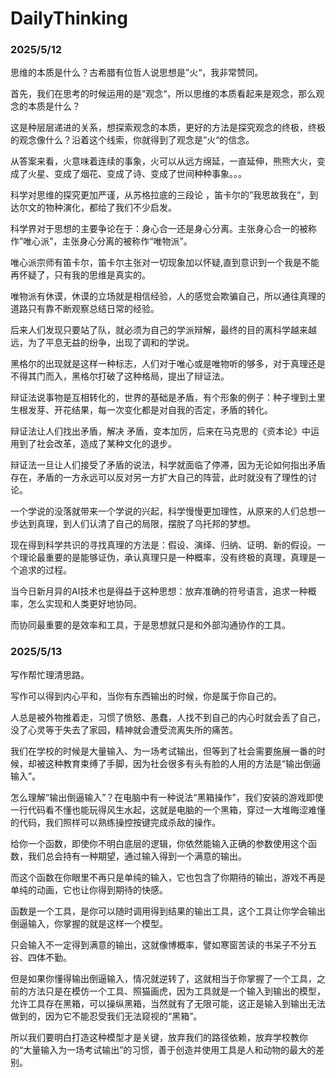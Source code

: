 # DailyThinking
### 2025/5/12

思维的本质是什么？古希腊有位哲人说思想是”火“，我非常赞同。

首先，我们在思考的时候运用的是”观念“，所以思维的本质看起来是观念，那么观念的本质是什么？

这是种层层递进的关系，想探索观念的本质，更好的方法是探究观念的终极，终极的观念像什么？沿着这个线索，你就得到了观念是”火“的信念。

从答案来看，火意味着连续的事象，火可以从远方绵延，一直延伸，熊熊大火，变成了火星、变成了烟花、变成了诗、变成了世间种种事象。。。

科学对思维的探究更加严谨，从苏格拉底的三段论 ，笛卡尔的”我思故我在“，到达尔文的物种演化，都给了我们不少启发。

科学界对于思想的主要争论在于：身心合一还是身心分离。主张身心合一的被称作”唯心派”，主张身心分离的被称作“唯物派”。

唯心派宗师有笛卡尔，笛卡尔主张对一切现象加以怀疑,直到意识到一个我是不能再怀疑了，只有我的思维是真实的。

唯物派有休谟，休谟的立场就是相信经验，人的感觉会欺骗自己，所以通往真理的道路只有靠不断观察总结日常的经验。

后来人们发现只要站了队，就必须为自己的学派辩解，最终的目的离科学越来越远，为了平息无益的纷争，出现了调和的学说。

黑格尔的出现就是这样一种标志，人们对于唯心或是唯物听的够多，对于真理还是不得其门而入，黑格尔打破了这种格局，提出了辩证法。

辩证法说事物是互相转化的，世界的基础是矛盾，有个形象的例子：种子埋到土里生根发芽、开花结果，每一次变化都是对自我的否定，矛盾的转化。

辩证法让人们找出矛盾，解决 矛盾，变本加厉，后来在马克思的《资本论》中运用到了社会改革，造成了某种文化的退步。

辩证法一旦让人们接受了矛盾的说法，科学就面临了停滞，因为无论如何指出矛盾存在，矛盾的一方永远可以反对另一方扩大自己的阵营，此时就没有了理性的讨论。

一个学说的没落就带来一个学说的兴起，科学慢慢更加理性，从原来的人们总想一步达到真理，到人们认清了自己的局限，摆脱了乌托邦的梦想。

现在得到科学共识的寻找真理的方法是：假设、演绎、归纳、证明、新的假设。一个理论最重要的是能够证伪，承认真理只是一种概率，没有终极的真理，真理是一个追求的过程。

当今日新月异的AI技术也是得益于这种思想：放弃准确的符号语言，追求一种概率，怎么实现和人类更好地协同。

而协同最重要的是效率和工具，于是思想就只是和外部沟通协作的工具。





### 2025/5/13

写作帮忙理清思路。

写作可以得到内心平和，当你有东西输出的时候，你是属于你自己的。

人总是被外物推着走，习惯了愤怒、愚蠢，人找不到自己的内心时就会丢了自己，没了心灵等于失去了家园，精神就会遭受流离失所的痛苦。

我们在学校的时候是大量输入、为一场考试输出，但等到了社会需要施展一番的时候，却被这种教育束缚了手脚，因为社会很多有头有脸的人用的方法是“输出倒逼输入”。

怎么理解“输出倒逼输入”？在电脑中有一种说法“黑箱操作”，我们安装的游戏即使一行代码看不懂也能玩得风生水起，这就是电脑的一个黑箱，穿过一大堆晦涩难懂的代码，我们照样可以熟练操控按键完成杀敌的操作。

给你一个函数，即使你不明白底层的逻辑，你依然能输入正确的参数使用这个函数，我们总会持有一种期望，通过输入得到一个满意的输出。

而这个函数在你眼里不再只是单纯的输入，它也包含了你期待的输出，游戏不再是单纯的动画，它也让你得到期待的快感。

函数是一个工具，是你可以随时调用得到结果的输出工具，这个工具让你学会输出倒逼输入，你掌握的就是这样一个模型。

只会输入不一定得到满意的输出，这就像博概率，譬如寒窗苦读的书呆子不分五谷、四体不勤。

但是如果你懂得输出倒逼输入，情况就逆转了，这就相当于你掌握了一个工具，之前的方法只是在模仿一个工具、照猫画虎，因为工具就是一个输入到输出的模型，允许工具存在黑箱，可以操纵黑箱，当然就有了无限可能，这正是输入到输出无法做到的，因为它不能忍受我们无法窥视的“黑箱”。

所以我们要明白打造这种模型才是关键，放弃我们的路径依赖，放弃学校教你的“大量输入为一场考试输出”的习惯，善于创造并使用工具是人和动物的最大的差别。





